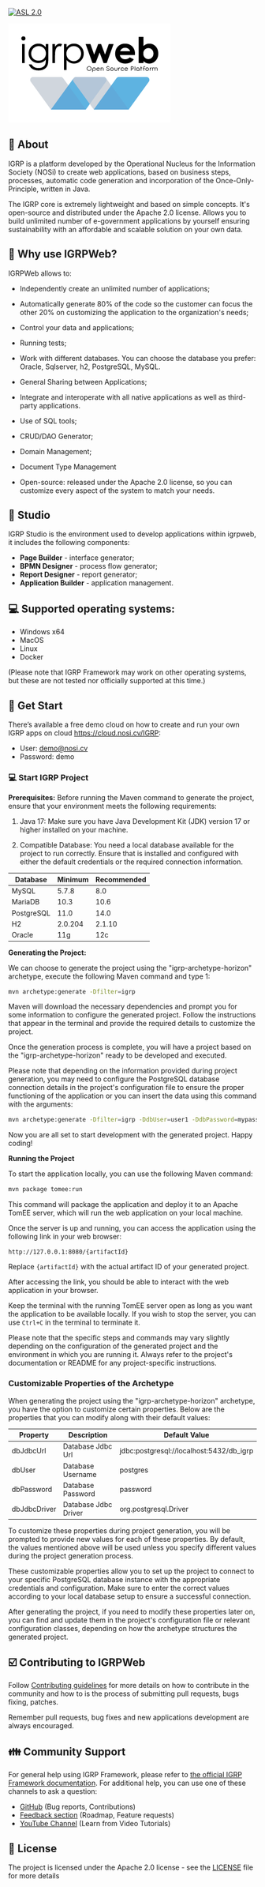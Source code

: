 [![ASL 2.0](https://img.shields.io/hexpm/l/plug.svg)](https://github.com/NOSiCode-CV/IGRP-Java-Template-Eclipse/blob/master/README.md)

[<img src="docs/root-images/logo_igrpweb_2.png">](http://www.igrp.cv)

## :loudspeaker: About

IGRP is a platform developed by the Operational Nucleus for the Information Society (NOSi) to create web applications, based on business steps, processes, automatic code generation and incorporation of the Once-Only-Principle, written in Java.

The IGRP core is extremely lightweight and based on simple concepts. It's open-source and distributed under the Apache 2.0 license. Allows you to build unlimited number of e-government applications by yourself ensuring sustainability with an affordable and scalable solution on your own data.

## :key: Why use IGRP**Web?**

IGRPWeb allows to:

- Independently create an unlimited number of applications;

- Automatically generate 80% of the code so the customer can focus the other 20% on customizing the application to the organization's needs;

- Control your data and applications;

- Running tests;

- Work with different databases. You can choose the database you prefer: Oracle, Sqlserver, h2, PostgreSQL, MySQL.

- General Sharing between Applications;

- Integrate and interoperate with all native applications as well as third-party applications.

- Use of SQL tools;

- CRUD/DAO Generator;

- Domain Management;

- Document Type Management

- Open-source: released under the Apache 2.0 license, so you can customize every aspect of the system to match your needs.

## :muscle: Studio

IGRP Studio is the environment used to develop applications within igrpweb, it includes the following components:

- **Page Builder** - interface generator;
- **BPMN Designer** - process flow generator;
- **Report Designer** - report generator;
- **Application Builder** - application management.

## :computer: Supported operating systems:

- Windows x64
- MacOS
- Linux
- Docker

(Please note that IGRP Framework may work on other operating systems, but these are not tested nor officially supported at this time.)

## :beginner: Get Start

There’s available a free demo cloud on how to create and run your own IGRP apps on cloud https://cloud.nosi.cv/IGRP:

- User: demo@nosi.cv
- Password: demo

### :computer: Start IGRP Project

**Prerequisites:**
Before running the Maven command to generate the project, ensure that your environment meets the following requirements:

1. Java 17: Make sure you have Java Development Kit (JDK) version 17 or higher installed on your machine.

2. Compatible Database: You need a local database available for the project to run correctly. Ensure that is installed and configured with either the default credentials or the required connection information.

| Database | Minimum | Recommended |
| ---------- | ------- | ----------- |
| MySQL | 5.7.8 | 8.0 |
| MariaDB | 10.3 | 10.6 |
| PostgreSQL | 11.0 | 14.0 |
| H2 | 2.0.204 | 2.1.10 |
| Oracle | 11g | 12c |

**Generating the Project:**

We can choose to generate the project using the "igrp-archetype-horizon" archetype, execute the following Maven command and type 1:

```bash
mvn archetype:generate -Dfilter=igrp
```

Maven will download the necessary dependencies and prompt you for some information to configure the generated project. Follow the instructions that appear in the terminal and provide the required details to customize the project.

Once the generation process is complete, you will have a project based on the "igrp-archetype-horizon" ready to be developed and executed.

Please note that depending on the information provided during project generation, you may need to configure the PostgreSQL database connection details in the project's configuration file to ensure the proper functioning of the application or you can insert the data using this command with the arguments:
```bash
mvn archetype:generate -Dfilter=igrp -DdbUser=user1 -DdbPassword=mypassword -DdbJdbcUrl=jdbc:postgresql://localhost:5432/my_igrp_db
```
Now you are all set to start development with the generated project. Happy coding!

**Running the Project**

To start the application locally, you can use the following Maven command:

```bash
mvn package tomee:run
```

This command will package the application and deploy it to an Apache TomEE server, which will run the web application on your local machine.

Once the server is up and running, you can access the application using the following link in your web browser:

```
http://127.0.0.1:8080/{artifactId}
```

Replace `{artifactId}` with the actual artifact ID of your generated project.

After accessing the link, you should be able to interact with the web application in your browser.

Keep the terminal with the running TomEE server open as long as you want the application to be available locally. If you wish to stop the server, you can use `Ctrl+C` in the terminal to terminate it.

Please note that the specific steps and commands may vary slightly depending on the configuration of the generated project and the environment in which you are running it. Always refer to the project's documentation or README for any project-specific instructions.

### Customizable Properties of the Archetype

When generating the project using the "igrp-archetype-horizon" archetype, you have the option to customize certain properties. Below are the properties that you can modify along with their default values:

| Property      | Description           | Default Value                              |
| --------------|-----------------------|--------------------------------------------|
| dbJdbcUrl     | Database Jdbc Url     | jdbc:postgresql://localhost:5432/db_igrp  |
| dbUser        | Database Username     | postgres                                   |
| dbPassword    | Database Password     | password                                   |
| dbJdbcDriver  | Database Jdbc Driver   | org.postgresql.Driver                      |

To customize these properties during project generation, you will be prompted to provide new values for each of these properties. By default, the values mentioned above will be used unless you specify different values during the project generation process.

These customizable properties allow you to set up the project to connect to your specific PostgreSQL database instance with the appropriate credentials and configuration. Make sure to enter the correct values according to your local database setup to ensure a successful connection.

After generating the project, if you need to modify these properties later on, you can find and update them in the project's configuration file or relevant configuration classes, depending on how the archetype structures the generated project.


## :ballot_box_with_check: Contributing to IGRPWeb

Follow [Contributing guidelines](CONTRIBUTING.md) for more details on how to contribute in the community and how to is the process of submitting pull requests, bugs fixing, patches.

Remember pull requests, bug fixes and new applications development are always encouraged.

## :family: Community Support

For general help using IGRP Framework, please refer to [the official IGRP Framework documentation](https://docs.igrp.cv). For additional help, you can use one of these channels to ask a question:

- [GitHub](https://https://github.com/NOSiCode-CV/IGRP-Framework) (Bug reports, Contributions)
- [Feedback section](https://igrpweb.canny.io) (Roadmap, Feature requests)
- [YouTube Channel](https://www.youtube.com/playlist?list=PL4WRKYdHA5CZRna6eclQvL9q2UI3878vs) (Learn from Video Tutorials)

## :memo: License

The project is licensed under the Apache 2.0 license - see the [LICENSE](LICENSE) file for more details

